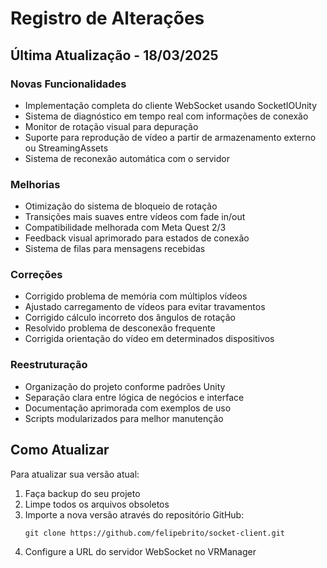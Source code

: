 # Registro de Alterações

## Última Atualização - 18/03/2025

### Novas Funcionalidades
- Implementação completa do cliente WebSocket usando SocketIOUnity
- Sistema de diagnóstico em tempo real com informações de conexão
- Monitor de rotação visual para depuração
- Suporte para reprodução de vídeo a partir de armazenamento externo ou StreamingAssets
- Sistema de reconexão automática com o servidor

### Melhorias
- Otimização do sistema de bloqueio de rotação
- Transições mais suaves entre vídeos com fade in/out
- Compatibilidade melhorada com Meta Quest 2/3
- Feedback visual aprimorado para estados de conexão
- Sistema de filas para mensagens recebidas

### Correções
- Corrigido problema de memória com múltiplos vídeos
- Ajustado carregamento de vídeos para evitar travamentos
- Corrigido cálculo incorreto dos ângulos de rotação
- Resolvido problema de desconexão frequente
- Corrigida orientação do vídeo em determinados dispositivos

### Reestruturação
- Organização do projeto conforme padrões Unity
- Separação clara entre lógica de negócios e interface
- Documentação aprimorada com exemplos de uso
- Scripts modularizados para melhor manutenção

## Como Atualizar

Para atualizar sua versão atual:

1. Faça backup do seu projeto
2. Limpe todos os arquivos obsoletos
3. Importe a nova versão através do repositório GitHub:
   ```
   git clone https://github.com/felipebrito/socket-client.git
   ```
4. Configure a URL do servidor WebSocket no VRManager 